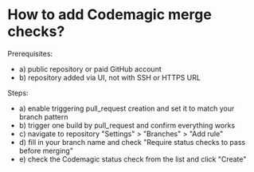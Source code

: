 # How to add Codemagic merge checks?

Prerequisites:
* a) public repository or paid GitHub account
* b) repository added via UI, not with SSH or HTTPS URL

Steps:
* a) enable triggering pull_request creation and set it to match your branch pattern
* b) trigger one build by pull_request and confirm everything works
* c) navigate to repository "Settings" > "Branches" > "Add rule"
* d) fill in your branch name and check "Require status checks to pass before merging"
* e) check the Codemagic status check from the list and click "Create"
